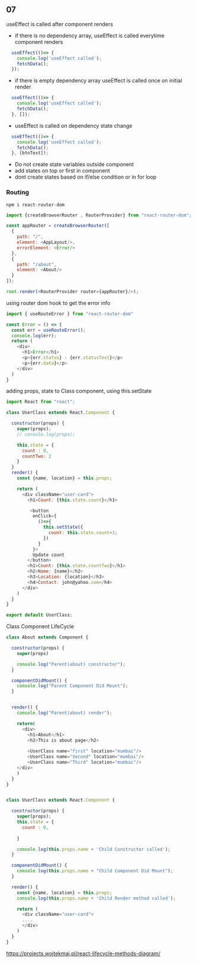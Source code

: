 
## 07

useEffect is called after component renders

- if there is no dependency array, useEffect is called everytime component renders
```js
  useEffect(()=> {
    console.log('useEffect called');
    fetchData();
  });
```

- if there is empty dependency array useEffect is called once on initial render
```js
  useEffect(()=> {
    console.log('useEffect called');
    fetchData();
  }, []);
```

- useEffect is called on dependency state change
```js
  useEffect(()=> {
    console.log('useEffect called');
    fetchData();
  }, [btnText]);
```

- Do not create state variables outside component
- add states on top or first in component
- dont create states based on  if/else condition or in for loop

### Routing

`npm i react-router-dom` 

```js
import {createBrowserRouter , RouterProvider} from "react-router-dom";

const appRouter = createBrowserRouter([
  {
    path: "/",
    element: <AppLayout/>,
    errorElement: <Error/>
  },
  {
    path: "/about",
    element: <About/>
  }
]);

root.render(<RouterProvider router={appRouter}/>);
```

using router dom hook to get the error info
```js
import { useRouteError } from "react-router-dom"

const Error = () => {
  const err = useRouteError();
  console.log(err);
  return (
    <div>
      <h1>Error</h1>
      <p>{err.status} : {err.statusText}</p>
      <p>{err.data}</p>
    </div>
  )
}
```


adding props, state to Class component, using this.setState
```js
import React from "react";

class UserClass extends React.Component {

  constructor(props) {
    super(props);
    // console.log(props);

    this.state = {
      count : 0,
      countTwo: 2
    }
  }
  render() {
    const {name, location} = this.props;

    return (
      <div className="user-card">
        <h1>Count: {this.state.count}</h1>

         <button 
          onClick={
            ()=>{
              this.setState({
                count: this.state.count+1;
              })
            }
          }>
          Update count
        </button>
        <h1>Count: {this.state.countTwo}</h1>
        <h2>Name: {name}</h2>
        <h3>Location: {location}</h3>
        <h4>Contact: john@yahoo.com</h4>
      </div>
    )
  }
}

export default UserClass;
```

Class Component LifeCycle

```js
class About extends Component {

  constructor(props) {
    super(props)

    console.log("Parent(about) constructor");
  }

  componentDidMount() {
    console.log("Parent Component Did Mount");
  }


  render() {
    console.log("Parent(about) render");

    return(
      <div>
        <h1>About</h1>
        <h2>This is about page</h2>
        
        <UserClass name="first" location="mumbai"/>
        <UserClass name="Second" location="mumbai"/>
        <UserClass name="Third" location="mumbai"/>
    </div>
    )
  }
}


class UserClass extends React.Component {

  constructor(props) {
    super(props);
    this.state = {
      count : 0,
     
    }

    console.log(this.props.name + 'Child Constructor called');
  }

  componentDidMount() {
    console.log(this.props.name + "Child Component Did Mount");
  }

  render() {
    const {name, location} = this.props;
    console.log(this.props.name + 'Child Render method called');

    return (
      <div className="user-card">
      ....
      </div>
    )
  }
}

```

https://projects.wojtekmaj.pl/react-lifecycle-methods-diagram/